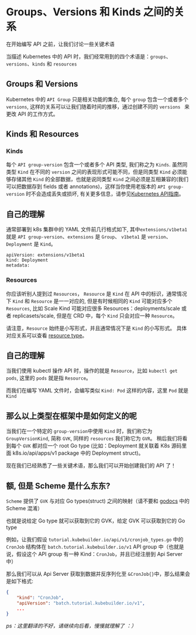 # Groups、Versions 和 Kinds 之间的关系

在开始编写 API 之前，让我们讨论一些关键术语

当描述 Kubernetes 中的 API 时，我们经常用到的四个术语是：`groups`、
`versions`、`kinds` 和 `resources`

## Groups 和 Versions

Kubernetes 中的 `API Group` 只是相关功能的集合, 每个 `group` 包含一个或者多个 `versions`, 这样的关系可以让我们随着时间的推移，通过创建不同的 `versions ` 来更改 API 的工作方式。

## Kinds 和 Resources
<h3>Kinds</h3>

每个 `API group-version` 包含一个或者多个 API 类型, 我们称之为 `Kinds`.
虽然同类型 `Kind` 在不同的 `version` 之间的表现形式可能不同，但是同类型 `Kind` 必须能够存储其他 `Kind` 的全部数据，也就是说同类型 `Kind` 之间必须是互相兼容的(我们可以把数据存到 fields 或者 annotations)，这样当你使用老版本的 `API group-version` 时不会造成丢失或损坏, 有关更多信息，请参见[Kubernetes API指南](https://git.k8s.io/community/contributors/devel/sig-architecture/api-conventions.md)。

<aside class="note">
<h1>自己的理解</h1>

通常部署到 k8s 集群中的 YAML 文件前几行格式如下, 其中`extensions/v1beta1` 就是 `API group-version`、`extensions` 是 `Group`、 `v1beta1` 是 `version`、 `Deployment` 是 `Kind`。

```
apiVersion: extensions/v1beta1
kind: Deployment
metadata:
```
</aside>
<h3>Resources</h3>

你应该听别人提到过 `Resources`， `Resource` 是 `Kind` 在 API 中的标识，通常情况下 `Kind` 和 `Resource` 是一一对应的, 但是有时候相同的 `Kind` 可能对应多个 `Resources`, 比如 Scale Kind 可能对应很多 Resources：deployments/scale 或者 replicasets/scale, 但是在 CRD 中，每个 `Kind` 只会对应一种 `Resource`。

请注意，`Resource` 始终是小写形式，并且通常情况下是 `Kind` 的小写形式。
具体对应关系可以查看 [resource type](https://links.jianshu.com/go?to=https%3A%2F%2Fyq.aliyun.com%2Fgo%2FarticleRenderRedirect%3Furl%3Dhttps%253A%252F%252Fkubernetes.io%252Fdocs%252Freference%252Fkubectl%252Foverview%252F%2523resource-types)。

<aside class="note">
<h1>自己的理解</h1>

当我们使用 kubectl 操作 API 时，操作的就是 `Resource`，比如 `kubectl get pods`, 这里的 `pods` 就是指 `Resource`。

而我们在编写 YAML 文件时，会编写类似 `Kind: Pod` 这样的内容，这里 `Pod` 就是 `Kind`
</aside>

## 那么以上类型在框架中是如何定义的呢

当我们在一个特定的 `group-version`中使用 `Kind` 时，我们称它为 `GroupVersionKind`, 简称 `GVK`, 同样的 `resources` 我们称它为 `GVR`。
稍后我们将看到每个 `GVK` 都对应一个 root Go type (比如：Deployment 就关联着 K8s 源码里面 k8s.io/api/apps/v1 package 中的 Deployment struct)。

现在我们已经熟悉了一些关键术语，那么我们可以开始创建我们的 API 了！

## 额, 但是 Scheme 是什么东东?

`Scheme` 提供了 `GVK` 与对应 Go types(struct) 之间的映射（请不要和 [godocs](https://godoc.org/k8s.io/apimachinery/pkg/runtime#Scheme) 中的 Scheme 混淆）

也就是说给定 Go type 就可以获取到它的 GVK，给定 GVK 可以获取到它的 Go type

例如，让我们假设 `tutorial.kubebuilder.io/api/v1/cronjob_types.go` 中的 `CronJob` 结构体在 `batch.tutorial.kubebuilder.io/v1`  API group 中（也就是说，假设这个 API group 有一种 Kind：`CronJob`，并且已经注册到 Api Server 中）

那么我们可以从 Api Server 获取到数据并反序列化至 `&CronJob{}`中，那么结果会是如下格式:

```json
{
    "kind": "CronJob",
    "apiVersion": "batch.tutorial.kubebuilder.io/v1",
    ...
}
```
*ps：这里翻译的不好，请继续向后看，慢慢就理解了 ：）*
